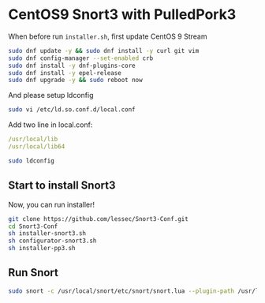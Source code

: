 # CentOS9 Snort3 with PulledPork3

When before run `installer.sh`, first update CentOS 9 Stream
```bash
sudo dnf update -y && sudo dnf install -y curl git vim
sudo dnf config-manager --set-enabled crb
sudo dnf install -y dnf-plugins-core
sudo dnf install -y epel-release
sudo dnf upgrade -y && sudo reboot now
```

And please setup ldconfig
```bash
sudo vi /etc/ld.so.conf.d/local.conf
```
Add two line in local.conf:
```yml
/usr/local/lib
/usr/local/lib64
```
```bash
sudo ldconfig
```

## Start to install Snort3
Now, you can run installer!
```bash
git clone https://github.com/lessec/Snort3-Conf.git
cd Snort3-Conf
sh installer-snort3.sh
sh configurator-snort3.sh
sh installer-pp3.sh
```

## Run Snort
```bash
sudo snort -c /usr/local/snort/etc/snort/snort.lua --plugin-path /usr/local/snort/extra -k all -i ens160 -y -l /var/log/snort
```
